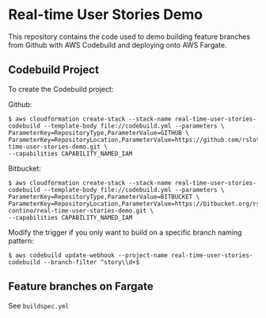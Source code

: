 # Real-time User Stories Demo


This repository contains the code used to demo building feature branches from Github with AWS Codebuild and deploying onto AWS Fargate.


## Codebuild Project


To create the Codebuild project:

Github:
```
$ aws cloudformation create-stack --stack-name real-time-user-stories-codebuild --template-body file://codebuild.yml --parameters \
ParameterKey=RepositoryType,ParameterValue=GITHUB \
ParameterKey=RepositoryLocation,ParameterValue=https://github.com/rslotte/real-time-user-stories-demo.git \
--capabilities CAPABILITY_NAMED_IAM
```

Bitbucket:
```
$ aws cloudformation create-stack --stack-name real-time-user-stories-codebuild --template-body file://codebuild.yml --parameters \
ParameterKey=RepositoryType,ParameterValue=BITBUCKET \
ParameterKey=RepositoryLocation,ParameterValue=https://bitbucket.org/rslotte-contino/real-time-user-stories-demo.git \
--capabilities CAPABILITY_NAMED_IAM
```

Modify the trigger if you only want to build on a specific branch naming pattern:
```
$ aws codebuild update-webhook --project-name real-time-user-stories-codebuild --branch-filter ^story\\d+$
```

## Feature branches on Fargate

See `buildspec.yml`
